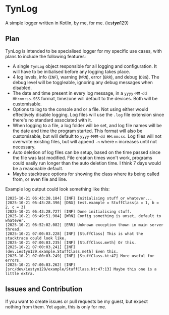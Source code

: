 # TynLog
A simple logger written in Kotlin, by me, for me. (ies***tyn***129)

## Plan
TynLog is intended to be specialised logger for my specific use cases,
with plans to include the following features:
- A single `TynLog` object responsible for all logging and configuration. It will have to be initialised
before any logging takes place.
- 4 log levels, info (`INF`), warning (`WRN`), error (`ERR`), and debug (`DBG`).
The debug level will be toggleable, ignoring any debug messages when disabled.
- The date and time present in every log message, in a `yyyy-MM-dd HH:mm:ss.SSS` format,
timezone will default to the devices. Both will be customisable.
- Options to log to the console and or a file. Not using either would effectively disable logging.
Log files will use the `.log` file extension since there's no standard associated with it.
- When logging to a file, a log folder will be set, 
and log file names will be the date and time the program started. This format will also be customisable,
but will default to `yyyy-MMM-dd HH:mm:ss`. Log files will not overwrite existing files, but will append
`-n` where `n` increases until not necessary.
- Auto deletion of log files can be setup, based on the time passed since the file was last modified.
File creation times won't work, programs could easily run longer than the auto deletion time.
I think 7 days would be a reasonable default.
- Maybe stacktrace options for showing the class where its being called from, or even file and line.

Example log output could look something like this:
```log
[2025-10-21 06:43:28.184] [INF] Initialising stuff or whatever...
[2025-10-21 06:43:28.396] [DBG] test.example = StuffClass(a = 1, b = 2, c = 3)
[2025-10-21 06:43:28.727] [INF] Done initialising stuff.
[2025-10-21 06:49:51.904] [WRN] Config something is unset, default to whatever.
[2025-10-21 06:52:02.082] [ERR] Unknown exception thown in main server thread.
[2025-10-21 07:00:03.228] [INF] [StuffClass] This is what the stacktrace could look like.
[2025-10-21 07:00:03.235] [INF] [StuffClass.meth] Or this.
[2025-10-21 07:00:03.241] [INF] [dev.iestyn129.example.StuffClass.meth] Even this.
[2025-10-21 07:00:03.249] [INF] [StuffClass.kt:47] More useful for errors.
[2025-10-21 07:00:03.262] [INF] [src/dev/iestyn129/example/StuffClass.kt:47:13] Maybe this one is a little extra.
```

## Issues and Contribution
If you want to create issues or pull requests be my guest, but expect nothing from them. Yet again,
this is only for me.
